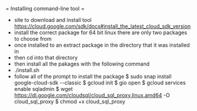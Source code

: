 
= Installing command-line tool =
* site to download and install tool
https://cloud.google.com/sdk/docs#install_the_latest_cloud_sdk_version
* install the correct package for 64 bit linux there are only two packages to choose from
* once installed to an extract package in the directory that it was installed in
* then cd into that directory
* then install all the pakages with the following command
* ./install.sh
* follow all of the prompt to install the package
$ sudo snap install google-cloud-sdk --classic
$ gcloud init
$ gio open
$ gcloud services enable sqladmin
$ wget https://dl.google.com/cloudsql/cloud_sql_proxy.linux.amd64 -O cloud_sql_proxy
$ chmod +x cloud_sql_proxy
